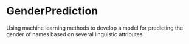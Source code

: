 # GenderPrediction
Using machine learning methods to develop a model for predicting the gender of names based on several linguistic attributes.
